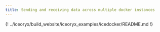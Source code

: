 ```yaml
---
title: Sending and receiving data across multiple docker instances
---
```


{! ../iceoryx/build_website/iceoryx_examples/icedocker/README.md !}
